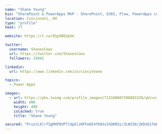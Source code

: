 ```yaml
---
name: "Shane Young"
bio: "SharePoint & PowerApps MVP - SharePoint, O365, Flow, PowerApps consulting? @PowerApps911 | Pure Snark? You found it."
location: Cincinnati, OH
type: "profile"
heat: 77

website: https://t.co/91p5BQ3pUe

twitter:
  username: ShanesCows
  url: https://twitter.com/ShanesCows
  followers: 14941

linkedin:
  url: https://www.linkedin.com/in/cincyshane

topics:
  - Power Apps

images:
  - url: https://pbs.twimg.com/profile_images/713100007398883329/qUzvsvQ3_400x400.jpg
    width: 400
    height: 400
    isCached: true
    title: "Shane Young"

secured: "P+iolL9lrf5gMXP8VP7ldpGlzHFFeKE4fK8SxIhDKM3s/3LWI50/2KbVbIfmQ5eVRTK6fJyZDUfTcs0IOuRaDup8p1hwjNepVQK5aYE0YUDN/TvRI6E9WalOHqxyQZiE+HMkHHZDTkzNKKdTBnmqIUQOxCKJYeY+ie+1SkzsKr6QpaOlstvKuai6s2HeBxRKXbScTXdCPEfqGWXHM3tjqGkx4xen1Mfg/Ti5CIjLSr93D6zGuwMhP56TIBTxqPAtgzWz4BHouLujTzXW7F35L+wgSpWsrSXN+sUeIVjoeF0j4IBXbAXzUSdqEb6w1fvgqogOIw3TtbODrEqCNLt16ZoTk0Ja36LEQrIKYjtKOmunN+A+qn83tyK3yldtfB8nv1HvXWd1PS4xS7qZvsMbS9onw6CVetB7Ym1RdL7Z4zU=;wuuDQfYg3cdKKK9rF+PfMw=="
---
```


